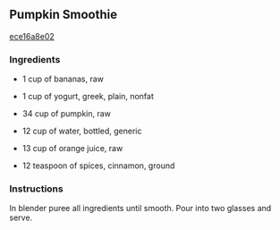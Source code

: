 ## Pumpkin Smoothie

[ece16a8e02](http://www.food.com/recipe/pumpkin-smoothie-493073)

### Ingredients

 - 1 cup of bananas, raw

 - 1 cup of yogurt, greek, plain, nonfat

 - 34 cup of pumpkin, raw

 - 12 cup of water, bottled, generic

 - 13 cup of orange juice, raw

 - 12 teaspoon of spices, cinnamon, ground

### Instructions

In blender puree all ingredients until smooth. Pour into two glasses and serve.